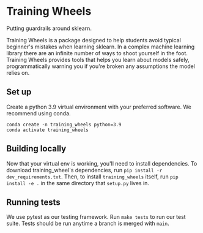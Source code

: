# Training Wheels

Putting guardrails around sklearn.

Training Wheels is a package designed to help students avoid typical beginner's
mistakes when learning sklearn. In a complex machine learning library there
are an infinite number of ways to shoot yourself in the foot. Training Wheels
provides tools that helps you learn about models safely, programmatically
warning you if you're broken any assumptions the model relies on.

## Set up

Create a python 3.9 virtual environment with your preferred software. We recommend
using conda.

```
conda create -n training_wheels python=3.9
conda activate training_wheels
```


## Building locally

Now that your virtual env is working, you'll need to install dependencies. To download
training_wheel's dependencies, run `pip install -r dev_requirements.txt`. Then, to
install `training_wheels` itself, run  `pip install -e .` in the same directory that 
`setup.py` lives in.

## Running tests

We use pytest as our testing framework. Run `make tests` to run our test suite. Tests
should be run anytime a branch is merged with `main`.